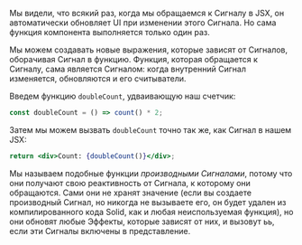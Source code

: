 Мы видели, что всякий раз, когда мы обращаемся к Сигналу в JSX, он автоматически обновляет UI при изменении этого Сигнала. Но сама функция компонента выполняется только один раз.

Мы можем создавать новые выражения, которые зависят от Сигналов, оборачивая Сигнал в функцию. Функция, которая обращается к Сигналу, сама является Сигналом: когда внутренний Сигнал изменяется, обновляются и его считыватели.

Введем функцию `doubleCount`, удваивающую наш счетчик:

```jsx
const doubleCount = () => count() * 2;
```

Затем мы можем вызвать `doubleCount` точно так же, как Cигнал в нашем JSX:

```jsx
return <div>Count: {doubleCount()}</div>;
```

Мы называем подобные функции _производными Сигналами_, потому что они получают свою реактивность от Сигнала, к которому они обращаются. Сами они не хранят значение (если вы создаете производный Сигнал, но никогда не вызываете его, он будет удален из компилированного кода Solid, как и любая неиспользуемая функция), но они обновят любые Эффекты, которые зависят от них, и вызовут ьь, если эти Сигналы включены в представление.
